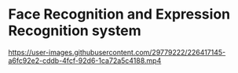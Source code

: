 # Face Recognition and Expression Recognition system
https://user-images.githubusercontent.com/29779222/226417145-a6fc92e2-cddb-4fcf-92d6-1ca72a5c4188.mp4

